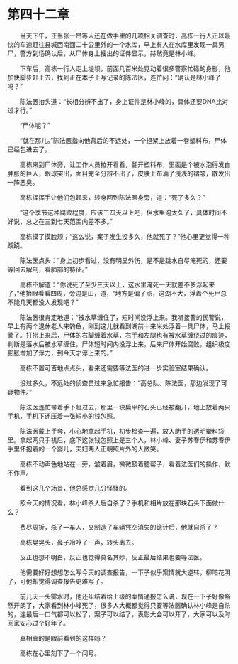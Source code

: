 #	第四十二章

　　当天下午，正当张一昂等人还在做手里的几项相关调查时，高栋一行人正以最快的车速赶往县城西南面二十公里外的一个水库，早上有人在水库里发现一具男尸，警方到场确认后，从尸体身上搜出的证件显示，赫然竟是林小峰。

　　下车后，高栋一行人走上堤坝，前面几百米处晃动着很多警察忙碌的身影，他加快脚步赶上去，找到正在本子上写记录的陈法医，连忙问：“确认是林小峰了吗？”

　　陈法医抬头道：“长相分辨不出了，身上证件是林小峰的，具体还要DNA比对过才行。”

　　“尸体呢？”

　　“就在那儿。”陈法医指向他背后的不远处，一个担架上放着一卷塑料布，尸体已经包进去了。

　　高栋来到尸体旁，让工作人员拉开看看，翻开塑料布，里面是个被水泡得发白肿胀的巨人，眼球突出，面目完全分辨不出了，皮肤上布满了浅浅的褶皱，散发出一阵恶臭。

　　高栋挥挥手让他们包起来，转身回到陈法医身旁，道：“死了多久？”

　　“这个季节这种腐败程度，应该三四天以上吧，但水里泡太久了，具体时间不好说，总之在三到七天范围内差不多。”

　　高栋摸了摸脸颊；“这么说，案子发生没多久，他就死了？”他心里更觉得一种蹊跷。

　　陈法医点头：“身上初步看过，没有明显外伤，是不是跳水自尽淹死的，还要等回去解剖，看肺部的特征。”

　　高栋不解道：“你说死了至少三天以上，这水里淹死一天就差不多浮起来了，”他抬眼看看四周，旁边是山，道，“地方是偏了点，这湖不大，浮着个死尸总不能几天都没人发现吧？”

　　陈法医很肯定地道：“被水草缠住了，短时间没浮上来。我听接警的民警说，早上有两个退休老人来钓鱼，刚到这儿就看到湖前十来米处浮着一具尸体，马上报警了。打捞上来后，尸体的右脚缠着水草，右手和左腿也有被水草缠绕过的痕迹，判断是落水后被水草缠住，尸体短时间内没浮上来，后来尸体开始腐败，组织极度膨胀增加了浮力，到今天才浮上来的。”

　　高栋不置可否地点点头，看来还需要等法医的进一步实验室结果确认。

　　没过多久，不远处的侦查员过来急忙报告：“高总队、陈法医，那边发现了可疑物件。”

　　陈法医连忙带着手下赶过去，那里一块扁平的石头已经被翻开，地上放着两只手机，手机下还压着一张短小的钱包照。

　　陈法医戴上手套，小心地拿起手机，初步检查一遍，放入助手的透明塑料袋里。拿起两只手机后，底下这张钱包照上是三个人，林小峰、妻子苏春伊和苏春伊手里怀抱着的一个婴儿，夫妇两人正朝照片外的人微笑。

　　高栋不动声色地站在一旁，皱着眉，微微鼓着腮帮子，看着法医们的操作，默不作声。

　　看到这几个场景，他总感觉几分怪怪的。

　　照今天的情况看，林小峰杀人后自杀了？手机和相片放在那块石头下面做什么？

　　费尽周折，杀了一车人，又制造了车辆凭空消失的诡计后，他就自杀了？

　　高栋晃晃头，鼻子冷哼了一声，转头离去。

　　反正也想不明白，反正也觉得莫名其妙，反正最后结果也要等法医。

　　他需要好好想想怎么写今天的调查报告，一下子似乎案情就大逆转，柳暗花明了，可他却觉得调查报告更难写了。

　　前几天一头雾水时，他还纠结着给上级的案情通报怎么说，现在一下子好像豁然开朗了，大家看到林小峰死了，很多人大概都觉得只要等法医确认林小峰是自杀的，连最后一口气都可以松了，案子可以结了，表彰大会可以开了，大家可以及时回家安心过个好年了。

　　真相真的是眼前看到的这样吗？

　　高栋在心里刻下了一个问号。

